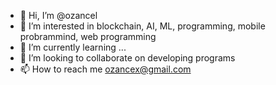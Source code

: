 - 👋 Hi, I’m @ozancel
- 👀 I’m interested in blockchain, AI, ML, programming, mobile probrammind, web programming
- 🌱 I’m currently learning ...
- 💞️ I’m looking to collaborate on developing programs
- 📫 How to reach me ozancex@gmail.com

<!---
ozancel/ozancel is a ✨ special ✨ repository because its `README.md` (this file) appears on your GitHub profile.
You can click the Preview link to take a look at your changes.
--->
